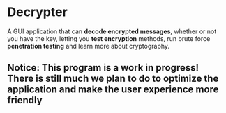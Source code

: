 # Decrypter
A GUI application that can **decode encrypted messages**, whether or not you have the key, letting you **test encryption** methods, run brute force **penetration testing** and learn more about cryptography. 

## Notice: This program is a work in progress! There is still much we plan to do to optimize the application and make the user experience more friendly
